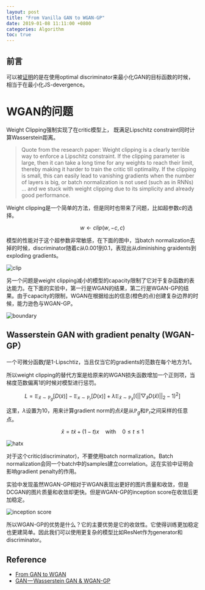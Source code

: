 ```yaml
---
layout: post
title: "From Vanilla GAN to WGAN-GP"
date: 2019-01-08 11:11:00 +0800
categories: Algorithm
toc: true
---
```


## 前言


可以被[证明](https://medium.com/@jonathan_hui/proof-gan-optimal-point-658116a236fb)的是在使用optimal discriminator来最小化GAN的目标函数的时候，相当于在最小化JS-devergence。

# WGAN的问题

Weight Clipping强制实现了在critic模型上， 既满足Lipschitz constraint同时计算Wasserstein距离。

> Quote from the research paper: Weight clipping is a clearly terrible way to enforce a Lipschitz constraint. If the clipping parameter is large, then it can take a long time for any weights to reach their limit, thereby making it harder to train the critic till optimality. If the clipping is small, this can easily lead to vanishing gradients when the number of layers is big, or batch normalization is not used (such as in RNNs) … and we stuck with weight clipping due to its simplicity and already good performance.


Weight clipping是一个简单的方法，但是同时也带来了问题，比如超参数$c$的选择。

$$
w \gets clip(w, -c, c)
$$

模型的性能对于这个超参数非常敏感，在下面的图中，当batch normalization去掉的时候，discriminator随着$c$从0.001到0.1，表现出从diminishing graidents到exploding gradients。

![clip](https://cdn-images-1.medium.com/max/800/1*RlnW0f-Gg8fC17GiUaYwNQ.png)

另一个问题是weight clipping减小的模型的capacity限制了它对于复杂函数的表达能力。在下面的实验中，第一行是WGAN的结果，第二行是WGAN-GP的结果。由于capacity的限制，WGAN在根据给出的信息(橙色的点)创建复杂边界的时候，能力逊色与WGAN-GP。

![boundary](https://cdn-images-1.medium.com/max/800/1*eP-QrSB2gfnB42p0ytNy2w.png)

## Wasserstein GAN with gradient penalty (WGAN-GP）

一个可微分函数$f$是1-Lipschtiz，当且仅当它的gradients的范数在每个地方为1。

所以weight clipping的替代方案是给原来的WGAN损失函数增加一个正则项，当梯度范数偏离1的时候对模型进行惩罚。

$$
L = \mathbb{E}_{\tilde{x}\sim \mathbb{P}_g} [D(\tilde{x})] - \mathbb{E}_{x\sim \mathbb{P}_r} [D(x)] + \lambda\mathbb{E}_{\hat{x}\sim\mathbb{P}_{\hat{x}}}[(||\bigtriangledown_{\hat{x}}D(\hat{x})||_2 - 1)^2] 
$$

这里，$\lambda$设置为10，用来计算gradient norm的点$\hat{x}$是从$\mathbb{P}_g$和$\mathbb{P}_r$之间采样的任意点。

$$
\hat{x} = t \tilde{x} + (1-t)x \quad \text{with} \quad 0 \le t \le 1
$$

![hatx](https://cdn-images-1.medium.com/max/800/1*PRHs5PNzk54rYbpPlaeK1Q.png)

对于这个critic(discriminator)，不要使用batch normalization。Batch normalization会同一个batch中的samples建立correlation。这在实验中证明会影响gradient penalty的作用。

实验中发现虽然WGAN-GP相对于WGAN表现出更好的图片质量和收敛，但是DCGAN的图片质量和收敛却更快。但是WGAN-GP的inception score在收敛后更加稳定。

![inception score](https://cdn-images-1.medium.com/max/800/1*DTK1ghGWAYGTKewpQmZ4sw.png)

所以WGAN-GP的优势是什么？它的主要优势是它的收敛性。它使得训练更加稳定也更建简单。因此我们可以使用更复杂的模型比如ResNet作为generator和discriminator。

## Reference

* [From GAN to WGAN](https://lilianweng.github.io/lil-log/2017/08/20/from-GAN-to-WGAN.html)
* [GAN — Wasserstein GAN & WGAN-GP](https://medium.com/@jonathan_hui/gan-wasserstein-gan-wgan-gp-6a1a2aa1b490)